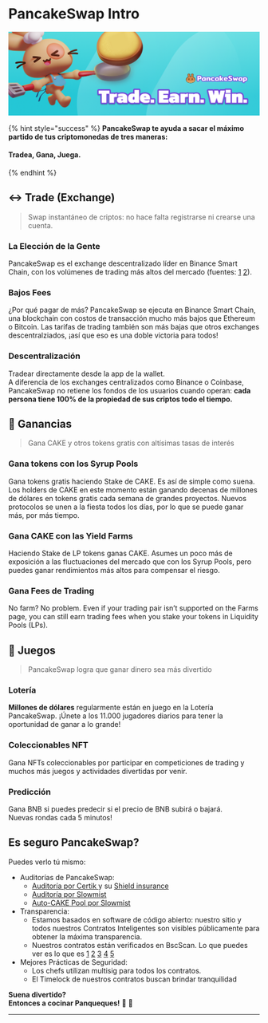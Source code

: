 # PancakeSwap Intro



![](.gitbook/assets/masthead-twitter-3-.png)

{% hint style="success" %}
**PancakeSwap te ayuda a sacar el máximo partido de tus criptomonedas de tres maneras:**

#### Tradea, Gana, Juega.
{% endhint %}

## ↔️ Trade \(Exchange\)

> Swap instantáneo de criptos: no hace falta registrarse ni crearse una cuenta.

### La Elección de la Gente

PancakeSwap es el exchange descentralizado líder en Binance Smart Chain, con los volúmenes de trading más altos del mercado \(fuentes: [1](https://www.coingecko.com/en/exchanges/decentralized) [2](https://coinmarketcap.com/rankings/exchanges/dex/)\).

### Bajos Fees

¿Por qué pagar de más? PancakeSwap se ejecuta en Binance Smart Chain, una blockchain con costos de transacción mucho más bajos que Ethereum o Bitcoin. Las tarifas de trading también son más bajas que otros exchanges descentralziados, ¡así que eso es una doble victoria para todos!

### Descentralización

Tradear directamente desde la app de la wallet.  
A diferencia de los exchanges centralizados como Binance o Coinbase, PancakeSwap no retiene los fondos de los usuarios cuando operan: **cada persona tiene 100% de la propiedad de sus criptos todo el tiempo.**

## 💸 Ganancias

> Gana CAKE y otros tokens gratis con altísimas tasas de interés

### Gana tokens con los Syrup Pools

Gana tokens gratis haciendo Stake de CAKE. Es así de simple como suena.   
Los holders de CAKE en este momento están ganando decenas de millones de dólares en tokens gratis cada semana de grandes proyectos. Nuevos protocolos se unen a la fiesta todos los días, por lo que se puede ganar más, por más tiempo.



### Gana CAKE con las Yield Farms

Haciendo Stake  de LP tokens ganas CAKE.  Asumes un poco más de exposición a las fluctuaciones del mercado que con los Syrup Pools, pero puedes ganar rendimientos más altos para compensar el riesgo.

### Gana Fees de Trading

No farm? No problem. Even if your trading pair isn’t supported on the Farms page, you can still earn trading fees when you stake your tokens in Liquidity Pools \(LPs\).

## 🎲 Juegos

> PancakeSwap logra que ganar dinero sea más divertido

### Lotería

**Millones de dólares** regularmente están en juego en la Lotería PancakeSwap. ¡Únete a los 11.000 jugadores diarios para tener la oportunidad de ganar a lo grande!

### Coleccionables NFT 

Gana NFTs coleccionables por participar en competiciones de trading y muchos más juegos y actividades divertidas por venir.

### Predicción

Gana BNB si puedes predecir si el precio de BNB subirá o bajará.  
Nuevas rondas cada 5 minutos!  


## Es seguro PancakeSwap?

Puedes verlo tú mismo:

* Auditorías de PancakeSwap: 
  * [Auditoría por Certik ](https://github.com/slowmist/Knowledge-Base/blob/master/open-report/Smart%20Contract%20Security%20Audit%20Report%20%20-%20PancakeSwap.pdf)y su [Shield insurance](https://shield.certik.foundation/)
  * [Auditoría por Slowmist ](https://github.com/slowmist/Knowledge-Base/blob/master/open-report/Smart%20Contract%20Security%20Audit%20Report%20%20-%20PancakeSwap.pdf)
  * [Auto-CAKE Pool por Slowmist](https://github.com/slowmist/Knowledge-Base/blob/master/open-report/Smart%20Contract%20Security%20Audit%20Report%20-%20CakeVault.pdf)
* Transparencia:
  * Estamos basados en software de código abierto: nuestro sitio y todos nuestros Contratos Inteligentes son visibles públicamente para obtener la máxima transparencia.
  * Nuestros contratos están verificados en BscScan. Lo que puedes ver es lo que es [1](https://bscscan.com/address/0x10ED43C718714eb63d5aA57B78B54704E256024E) [2](https://bscscan.com/address/0x73feaa1ee314f8c655e354234017be2193c9e24e#code) [3](https://bscscan.com/address/0xbcfccbde45ce874adcb698cc183debcf17952812) [4](https://bscscan.com/address/0x1b96b92314c44b159149f7e0303511fb2fc4774f#code) [5](https://bscscan.com/address/0x92E8CeB7eAeD69fB6E4d9dA43F605D2610214E68) 
* Mejores Prácticas de Seguridad:
  * Los chefs utilizan multisig para todos los contratos.
  * El Timelock de nuestros contratos buscan brindar tranquilidad



**Suena divertido?  
Entonces a cocinar Panqueques!** 🐰 🥞  
****


